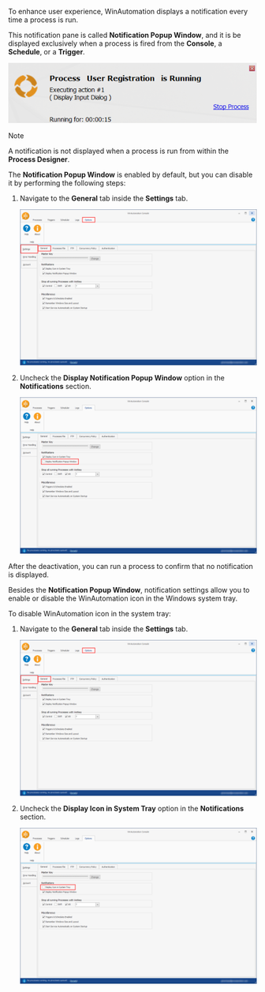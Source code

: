 To enhance user experience, WinAutomation displays a notification every time a process is run. 

This notification pane is called **Notification Popup Window**, and it is be displayed exclusively when a process is fired from the **Console**, a **Schedule**, or a **Trigger**. 

![The Notification Popup Window.](..\media\notification-popup-window.png)

> [!NOTE]
> A notification is not displayed when a process is run from within the **Process Designer**.

The **Notification Popup Window** is enabled by default, but you can disable it by performing the following steps:

1.	Navigate to the **General** tab inside the **Settings** tab.

    ![The General tab.](..\media\general-tab-settings-options.png)

1.	Uncheck the **Display Notification Popup Window** option in the **Notifications** section.

    ![A checkbox to enable or disable the Notification Popup Window.](..\media\disable-notification-popup-window-option.png)

After the deactivation, you can run a process to confirm that no notification is displayed. 

Besides the **Notification Popup Window**, notification settings allow you to enable or disable the WinAutomation icon in the Windows system tray.

To disable WinAutomation icon in the system tray:

1.	Navigate to the **General** tab inside the **Settings** tab.

    ![The General tab.](..\media\general-tab-settings-options.png)

1.	Uncheck the **Display Icon in System Tray** option in the **Notifications** section. 

    ![A checkbox to enable or disable the icon in system tray.](..\media\disable-display-icon-in-system-tray-option.png)